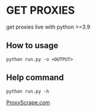# GET PROXIES
get proxies live with python >=3.9

## How to usage
```
python run.py -o <OUTPUT>
```

## Help command
`python run.py -h`

[ProxyScrape.com](https://proxyscrape.com)
